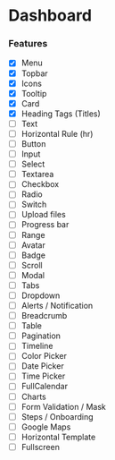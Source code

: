# Dashboard

### Features
- [x] Menu
- [x] Topbar
- [x] Icons
- [x] Tooltip
- [x] Card
- [x] Heading Tags (Titles)
- [ ] Text
- [ ] Horizontal Rule (hr)
- [ ] Button
- [ ] Input
- [ ] Select
- [ ] Textarea
- [ ] Checkbox
- [ ] Radio
- [ ] Switch
- [ ] Upload files
- [ ] Progress bar
- [ ] Range
- [ ] Avatar
- [ ] Badge
- [ ] Scroll
- [ ] Modal
- [ ] Tabs
- [ ] Dropdown
- [ ] Alerts / Notification
- [ ] Breadcrumb
- [ ] Table
- [ ] Pagination
- [ ] Timeline
- [ ] Color Picker
- [ ] Date Picker
- [ ] Time Picker
- [ ] FullCalendar
- [ ] Charts
- [ ] Form Validation / Mask
- [ ] Steps / Onboarding
- [ ] Google Maps
- [ ] Horizontal Template
- [ ] Fullscreen

